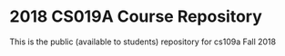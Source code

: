 # 2018 CS019A Course Repository
This is the public (available to students) repository for cs109a Fall 2018
